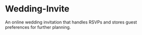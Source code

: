 # Wedding-Invite
An online wedding invitation that handles RSVPs and stores guest preferences for further planning.
